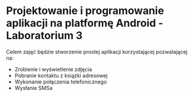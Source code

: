 # Projektowanie i programowanie aplikacji na platformę Android - Laboratorium 3

Celem zajęć będzie stworzenie prostej aplikacji korzystającej pozwalającej na:

* Zrobienie i wyświetlenie zdjęcia
* Pobranie kontaktu z książki adresowej
* Wykonanie połączenia telefonicznego
* Wysłanie SMSa
